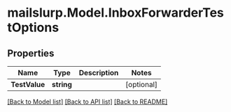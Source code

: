 # mailslurp.Model.InboxForwarderTestOptions
## Properties

Name | Type | Description | Notes
------------ | ------------- | ------------- | -------------
**TestValue** | **string** |  | [optional] 

[[Back to Model list]](../README#documentation-for-models) [[Back to API list]](../README#documentation-for-api-endpoints) [[Back to README]](../README)

